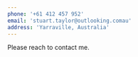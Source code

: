 ```yaml
---
phone: '+61 412 457 952' 
email: 'stuart.taylor@outlooking.comau'
address: 'Yarraville, Australia'
---
```


Please reach to contact me.
